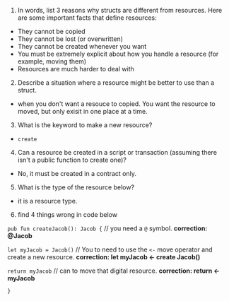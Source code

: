 1. In words, list 3 reasons why structs are different from resources. Here are some important facts that define resources:
- They cannot be copied
- They cannot be lost (or overwritten)
- They cannot be created whenever you want
- You must be extremely explicit about how you handle a resource (for example, moving them)
- Resources are much harder to deal with

2. Describe a situation where a resource might be better to use than a struct.
- when you don't want a resouce to copied. You want the resource to moved, but only exisit in one place at a time.

3. What is the keyword to make a new resource?
- `create`

4. Can a resource be created in a script or transaction (assuming there isn't a public function to create one)?
- No, it must be created in a contract only.

5. What is the type of the resource below?
- it is a resource type.

6. find 4 things wrong in code below

`pub fun createJacob(): Jacob {` // you need a `@` symbol. **correction: @Jacob**
  
  `let myJacob = Jacob()` // You to need to use the `<-` move operator and create a new resource. **correction: let myJacob <- create Jacob()**
  
  `return myJacob` // can to move that digital resource. **correction: return <- myJacob**

`}`
